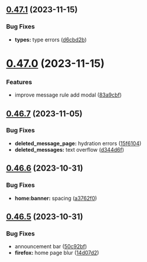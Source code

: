 ## [0.47.1](https://github.com/onesoft-sudo/sudobot-dashboard/compare/v0.47.0...v0.47.1) (2023-11-15)


### Bug Fixes

* **types:** type errors ([d6cbd2b](https://github.com/onesoft-sudo/sudobot-dashboard/commit/d6cbd2b5b9f67f9e0ba01d313554295d41fa3ba0))



# [0.47.0](https://github.com/onesoft-sudo/sudobot-dashboard/compare/v0.46.7...v0.47.0) (2023-11-15)


### Features

* improve message rule add modal ([83a9cbf](https://github.com/onesoft-sudo/sudobot-dashboard/commit/83a9cbfdf4309c4d8c45f97ce5a83be99cf493d1))



## [0.46.7](https://github.com/onesoft-sudo/sudobot-dashboard/compare/v0.46.6...v0.46.7) (2023-11-05)


### Bug Fixes

* **deleted_message_page:** hydration errors ([15f6104](https://github.com/onesoft-sudo/sudobot-dashboard/commit/15f61041e3c670d0f5cb7e1fe5eac14f939d9ed1))
* **deleted_messages:** text overflow ([d344d6f](https://github.com/onesoft-sudo/sudobot-dashboard/commit/d344d6fb6b5432862593eebb5a754057568a0d52))



## [0.46.6](https://github.com/onesoft-sudo/sudobot-dashboard/compare/v0.46.5...v0.46.6) (2023-10-31)


### Bug Fixes

* **home:banner:** spacing ([a3762f0](https://github.com/onesoft-sudo/sudobot-dashboard/commit/a3762f0b50266d3739a81c5b1922a0398bddf70a))



## [0.46.5](https://github.com/onesoft-sudo/sudobot-dashboard/compare/v0.46.4...v0.46.5) (2023-10-31)


### Bug Fixes

* announcement bar ([50c92bf](https://github.com/onesoft-sudo/sudobot-dashboard/commit/50c92bf04a7b08cbf90bddc72dc85fa123f40096))
* **firefox:** home page blur ([14d07d2](https://github.com/onesoft-sudo/sudobot-dashboard/commit/14d07d2d6ba2f808469152017197f66e6f2dc187))



